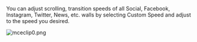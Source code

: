 <p>You can adjust scrolling, transition speeds of all Social, Facebook, Instagram, Twitter, News, etc. walls by selecting Custom Speed and adjust to the speed you desired.</p>
<p><img src="https://support.optisigns.com/hc/article_attachments/360047007294" alt="mceclip0.png"></p>